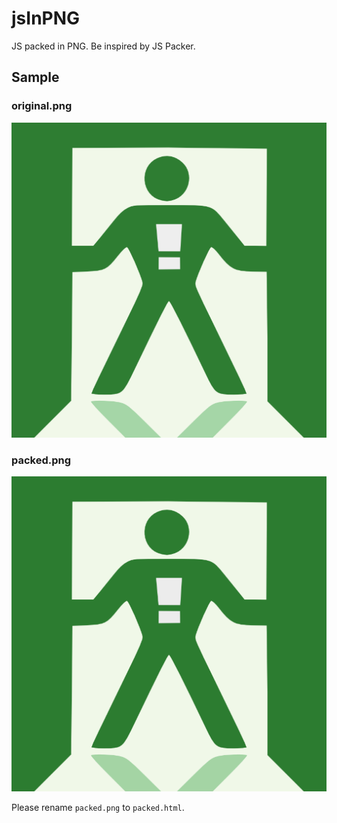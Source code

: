 # jsInPNG
JS packed in PNG. Be inspired by JS Packer.

## Sample

### original.png
![original.png](https://raw.githubusercontent.com/3846masa/jsInPNG/master/sample/original.png)

### packed.png
![packed.png](https://raw.githubusercontent.com/3846masa/jsInPNG/master/sample/packed.png)

Please rename ``packed.png`` to ``packed.html``.
